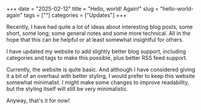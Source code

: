 +++
date = "2025-02-12"
title = "Hello, world! Again!"
slug = "hello-world-again"
tags = [""]
categories = ["Updates"]
+++

Recently, I have had quite a lot of ideas about interesting blog posts, some short, some long; some general notes and some more technical. All in the hope that this can be helpful or at least somewhat insightful for others.

I have updated my website to add slightly better blog support, including categories and tags to make this possible, plus better RSS feed support.

Currently, the website is quite basic. And although I have considered giving it a bit of an overhaul with better styling, I would prefer to keep this website somewhat minimalist. I might make some changes to improve readability, but the styling itself will still be very minimalistic.

Anyway, that's it for now!
